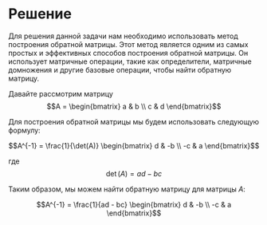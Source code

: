 

# Решение
Для решения данной задачи нам необходимо использовать метод построения обратной матрицы. Этот метод является одним из самых простых и эффективных способов построения обратной матрицы. Он использует матричные операции, такие как определители, матричные домножения и другие базовые операции, чтобы найти обратную матрицу.

Давайте рассмотрим матрицу $$A = \begin{bmatrix}
    a & b \\
    c & d 
\end{bmatrix}$$

Для построения обратной матрицы мы будем использовать следующую формулу:

$$A^{-1} = \frac{1}{\det(A)} \begin{bmatrix}
    d & -b \\
    -c & a 
\end{bmatrix}$$

где $$\det(A) = ad - bc$$

Таким образом, мы можем найти обратную матрицу для матрицы $A$:

$$A^{-1} = \frac{1}{ad - bc} \begin{bmatrix}
    d & -b \\
    -c & a 
\end{bmatrix}$$